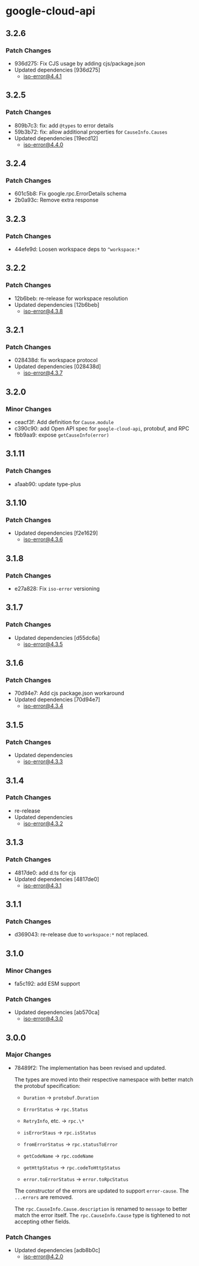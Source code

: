 # google-cloud-api

## 3.2.6

### Patch Changes

- 936d275: Fix CJS usage by adding cjs/package.json
- Updated dependencies [936d275]
  - iso-error@4.4.1

## 3.2.5

### Patch Changes

- 809b7c3: fix: add `@types` to error details
- 59b3b72: fix: allow additional properties for `CauseInfo.Causes`
- Updated dependencies [19ecd12]
  - iso-error@4.4.0

## 3.2.4

### Patch Changes

- 601c5b8: Fix google.rpc.ErrorDetails schema
- 2b0a93c: Remove extra response

## 3.2.3

### Patch Changes

- 44efe9d: Loosen workspace deps to `^workspace:*`

## 3.2.2

### Patch Changes

- 12b6beb: re-release for workspace resolution
- Updated dependencies [12b6beb]
  - iso-error@4.3.8

## 3.2.1

### Patch Changes

- 028438d: fix workspace protocol
- Updated dependencies [028438d]
  - iso-error@4.3.7

## 3.2.0

### Minor Changes

- ceacf3f: Add definition for `Cause.module`
- c390c90: add Open API spec for `google-cloud-api`, protobuf, and RPC
- fbb9aa9: expose `getCauseInfo(error)`

## 3.1.11

### Patch Changes

- a1aab90: update type-plus

## 3.1.10

### Patch Changes

- Updated dependencies [f2e1629]
  - iso-error@4.3.6

## 3.1.8

### Patch Changes

- e27a828: Fix `iso-error` versioning

## 3.1.7

### Patch Changes

- Updated dependencies [d55dc6a]
  - iso-error@4.3.5

## 3.1.6

### Patch Changes

- 70d94e7: Add cjs package.json workaround
- Updated dependencies [70d94e7]
  - iso-error@4.3.4

## 3.1.5

### Patch Changes

- Updated dependencies
  - iso-error@4.3.3

## 3.1.4

### Patch Changes

- re-release
- Updated dependencies
  - iso-error@4.3.2

## 3.1.3

### Patch Changes

- 4817de0: add d.ts for cjs
- Updated dependencies [4817de0]
  - iso-error@4.3.1

## 3.1.1

### Patch Changes

- d369043: re-release due to `workspace:*` not replaced.

## 3.1.0

### Minor Changes

- fa5c192: add ESM support

### Patch Changes

- Updated dependencies [ab570ca]
  - iso-error@4.3.0

## 3.0.0

### Major Changes

- 78489f2: The implementation has been revised and updated.

  The types are moved into their respective namespace with better match the protobuf specification:

  - `Duration` → `protobuf.Duration`
  - `ErrorStatus` → `rpc.Status`
  - `RetryInfo`, etc. → `rpc.\*`

  - `isErrorStaus` → `rpc.isStatus`
  - `fromErrorStatus` → `rpc.statusToError`
  - `getCodeName` → `rpc.codeName`
  - `getHttpStatus` → `rpc.codeToHttpStatus`
  - `error.toErrorStatus` → `error.toRpcStatus`

  The constructor of the errors are updated to support `error-cause`.
  The `...errors` are removed.

  The `rpc.CauseInfo.Cause.description` is renamed to `message` to better match the error itself.
  The `rpc.CauseInfo.Cause` type is tightened to not accepting other fields.

### Patch Changes

- Updated dependencies [adb8b0c]
  - iso-error@4.2.0
